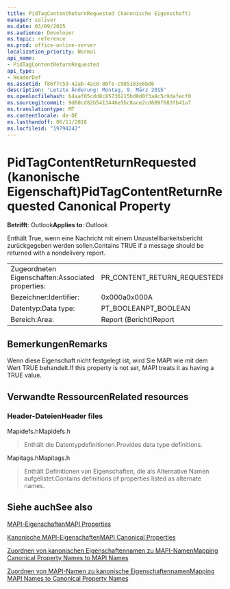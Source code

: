 ```yaml
---
title: PidTagContentReturnRequested (kanonische Eigenschaft)
manager: soliver
ms.date: 03/09/2015
ms.audience: Developer
ms.topic: reference
ms.prod: office-online-server
localization_priority: Normal
api_name:
- PidTagContentReturnRequested
api_type:
- HeaderDef
ms.assetid: f86f7c59-42ab-4ac0-80fe-c985103e6bd6
description: 'Letzte Änderung: Montag, 9. März 2015'
ms.openlocfilehash: b4aaf05cdd8c85736215bd0d0f3a8c5c9dafecf0
ms.sourcegitcommit: 9d60cd82b5413446e5bc8ace2cd689f683fb41a7
ms.translationtype: MT
ms.contentlocale: de-DE
ms.lasthandoff: 06/11/2018
ms.locfileid: "19794242"
---
```

# <a name="pidtagcontentreturnrequested-canonical-property"></a><span data-ttu-id="ba71a-103">PidTagContentReturnRequested (kanonische Eigenschaft)</span><span class="sxs-lookup"><span data-stu-id="ba71a-103">PidTagContentReturnRequested Canonical Property</span></span>

  
  
<span data-ttu-id="ba71a-104">**Betrifft**: Outlook</span><span class="sxs-lookup"><span data-stu-id="ba71a-104">**Applies to**: Outlook</span></span> 
  
<span data-ttu-id="ba71a-105">Enthält True, wenn eine Nachricht mit einem Unzustellbarkeitsbericht zurückgegeben werden sollen.</span><span class="sxs-lookup"><span data-stu-id="ba71a-105">Contains TRUE if a message should be returned with a nondelivery report.</span></span> 
  
|||
|:-----|:-----|
|<span data-ttu-id="ba71a-106">Zugeordneten Eigenschaften:</span><span class="sxs-lookup"><span data-stu-id="ba71a-106">Associated properties:</span></span>  <br/> |<span data-ttu-id="ba71a-107">PR_CONTENT_RETURN_REQUESTED</span><span class="sxs-lookup"><span data-stu-id="ba71a-107">PR_CONTENT_RETURN_REQUESTED</span></span>  <br/> |
|<span data-ttu-id="ba71a-108">Bezeichner:</span><span class="sxs-lookup"><span data-stu-id="ba71a-108">Identifier:</span></span>  <br/> |<span data-ttu-id="ba71a-109">0x000a</span><span class="sxs-lookup"><span data-stu-id="ba71a-109">0x000A</span></span>  <br/> |
|<span data-ttu-id="ba71a-110">Datentyp:</span><span class="sxs-lookup"><span data-stu-id="ba71a-110">Data type:</span></span>  <br/> |<span data-ttu-id="ba71a-111">PT_BOOLEAN</span><span class="sxs-lookup"><span data-stu-id="ba71a-111">PT_BOOLEAN</span></span>  <br/> |
|<span data-ttu-id="ba71a-112">Bereich:</span><span class="sxs-lookup"><span data-stu-id="ba71a-112">Area:</span></span>  <br/> |<span data-ttu-id="ba71a-113">Report (Bericht)</span><span class="sxs-lookup"><span data-stu-id="ba71a-113">Report</span></span>  <br/> |
   
## <a name="remarks"></a><span data-ttu-id="ba71a-114">Bemerkungen</span><span class="sxs-lookup"><span data-stu-id="ba71a-114">Remarks</span></span>

<span data-ttu-id="ba71a-115">Wenn diese Eigenschaft nicht festgelegt ist, wird Sie MAPI wie mit dem Wert TRUE behandelt.</span><span class="sxs-lookup"><span data-stu-id="ba71a-115">If this property is not set, MAPI treats it as having a TRUE value.</span></span> 
  
## <a name="related-resources"></a><span data-ttu-id="ba71a-116">Verwandte Ressourcen</span><span class="sxs-lookup"><span data-stu-id="ba71a-116">Related resources</span></span>

### <a name="header-files"></a><span data-ttu-id="ba71a-117">Header-Dateien</span><span class="sxs-lookup"><span data-stu-id="ba71a-117">Header files</span></span>

<span data-ttu-id="ba71a-118">Mapidefs.h</span><span class="sxs-lookup"><span data-stu-id="ba71a-118">Mapidefs.h</span></span>
  
> <span data-ttu-id="ba71a-119">Enthält die Datentypdefinitionen.</span><span class="sxs-lookup"><span data-stu-id="ba71a-119">Provides data type definitions.</span></span>
    
<span data-ttu-id="ba71a-120">Mapitags.h</span><span class="sxs-lookup"><span data-stu-id="ba71a-120">Mapitags.h</span></span>
  
> <span data-ttu-id="ba71a-121">Enthält Definitionen von Eigenschaften, die als Alternative Namen aufgelistet.</span><span class="sxs-lookup"><span data-stu-id="ba71a-121">Contains definitions of properties listed as alternate names.</span></span>
    
## <a name="see-also"></a><span data-ttu-id="ba71a-122">Siehe auch</span><span class="sxs-lookup"><span data-stu-id="ba71a-122">See also</span></span>



[<span data-ttu-id="ba71a-123">MAPI-Eigenschaften</span><span class="sxs-lookup"><span data-stu-id="ba71a-123">MAPI Properties</span></span>](mapi-properties.md)
  
[<span data-ttu-id="ba71a-124">Kanonische MAPI-Eigenschaften</span><span class="sxs-lookup"><span data-stu-id="ba71a-124">MAPI Canonical Properties</span></span>](mapi-canonical-properties.md)
  
[<span data-ttu-id="ba71a-125">Zuordnen von kanonischen Eigenschaftennamen zu MAPI-Namen</span><span class="sxs-lookup"><span data-stu-id="ba71a-125">Mapping Canonical Property Names to MAPI Names</span></span>](mapping-canonical-property-names-to-mapi-names.md)
  
[<span data-ttu-id="ba71a-126">Zuordnen von MAPI-Namen zu kanonische Eigenschaftennamen</span><span class="sxs-lookup"><span data-stu-id="ba71a-126">Mapping MAPI Names to Canonical Property Names</span></span>](mapping-mapi-names-to-canonical-property-names.md)

